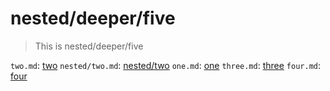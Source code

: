 # nested/deeper/five

> This is nested/deeper/five

`two.md`: [two](./../../../../links/two.md)
`nested/two.md`: [nested/two](./nested/two.md)
`one.md`: [one](./../../../../links/one.md)
`three.md`: [three](./../../../../links/nested/three.md)
`four.md`: [four](./../../../../links/nested/four.md)